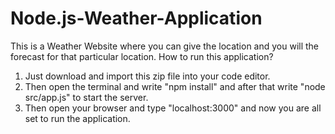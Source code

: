 # Node.js-Weather-Application
This is a Weather Website where you can give the location and you will the forecast for that particular location.
How to run this application?
1. Just download and import this zip file into your code editor.
2. Then open the terminal and write "npm install" and after that write "node src/app.js" to start the server.
3. Then open your browser and type "localhost:3000" and now you are all set to run the application. 
